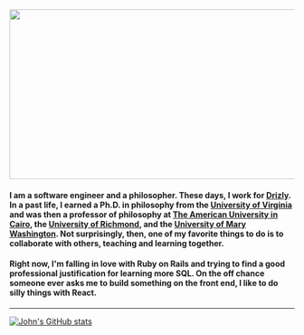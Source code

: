 <img src="https://media.giphy.com/media/dvsjHZc6P3oozpp9I4/giphy.gif" width=850px height=300px>

#### I am a software engineer and a philosopher. These days, I work for [Drizly](https://drizly.com/home). In a past life, I earned a Ph.D. in philosophy from the [University of Virginia](https://www.virginia.edu/) and was then a professor of philosophy at [The American University in Cairo](https://www.aucegypt.edu/), the [University of Richmond](https://www.richmond.edu/), and the [University of Mary Washington](https://www.umw.edu/). Not surprisingly, then, one of my favorite things to do is to collaborate with others, teaching and learning together.

#### Right now, I'm falling in love with Ruby on Rails and trying to find a good professional justification for learning more SQL. On the off chance someone ever asks me to build something on the front end, I like to do silly things with React.

--------------------------------------------------------------------------------------------------------------------------------------------------------------------

[![John's GitHub stats](https://github-readme-stats.vercel.app/api?username=johnrobertmahlan&theme=radical)](https://github.com/johnrobertmahlan/github-readme-stats)

<!--
**johnrobertmahlan/johnrobertmahlan** is a ✨ _special_ ✨ repository because its `README.md` (this file) appears on your GitHub profile.

Here are some ideas to get you started:

- 🔭 I’m currently working on ...
- 🌱 I’m currently learning ...
- 👯 I’m looking to collaborate on ...
- 🤔 I’m looking for help with ...
- 💬 Ask me about ...
- 📫 How to reach me: ...
- 😄 Pronouns: ...
- ⚡ Fun fact: ...
-->
